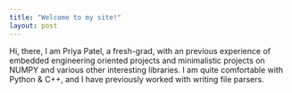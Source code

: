 ```yaml
---
title: "Welcome to my site!"
layout: post
---
```


Hi, there, I am Priya Patel, a fresh-grad, with an previous experience of embedded engineering oriented projects and minimalistic projects on NUMPY and various other interesting libraries. I am quite comfortable with Python & C++, and I have previously worked with writing file parsers.

